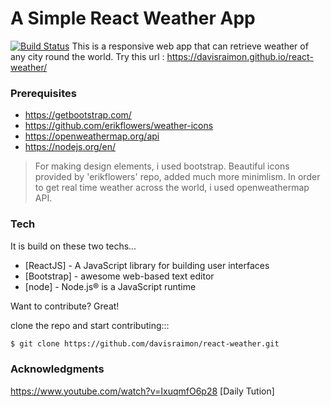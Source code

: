 # A Simple React Weather App
[![Build Status](https://travis-ci.com/davisraimon/react-weather.svg?branch=master)](https://travis-ci.com/davisraimon/react-weather)
This is a responsive web app that can retrieve weather of any city round the world. 
Try this url : 
https://davisraimon.github.io/react-weather/


### Prerequisites

  - https://getbootstrap.com/
  - https://github.com/erikflowers/weather-icons
  - https://openweathermap.org/api
  - https://nodejs.org/en/


> For making design elements, i used bootstrap.
> Beautiful icons provided by 'erikflowers' repo, added much more minimlism.
> In order to get real time weather across the world, i used openweathermap API.

### Tech

It is build on these two techs...

* [ReactJS] - A JavaScript library for building user interfaces
* [Bootstrap] - awesome web-based text editor
* [node] - Node.js® is a JavaScript runtime


Want to contribute? Great!

clone the repo and start contributing:::
```sh
$ git clone https://github.com/davisraimon/react-weather.git
```

### Acknowledgments

https://www.youtube.com/watch?v=IxuqmfO6p28
[Daily Tution]


